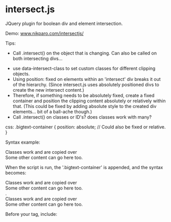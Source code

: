 intersect.js
===========

JQuery plugin for boolean div and element intersection.

Demo: www.nikparo.com/intersectjs/

Tips:
- Call .intersect() on the object that is changing. Can also be called on both intersecting divs...
<!-- - It's usually best to call .intersect() on a div that's fixed. (Depends on content, background colours etc..) -->
- use data-intersect-class to set custom classes for different clipping objects.
- Using position: fixed on elements within an 'intersect' div breaks it out of the hierarchy. (Since intersect.js uses absolutely positioned divs to create the new intersect content.)
- Therefore, if something needs to be absolutely fixed, create a fixed container and position the clipping content absolutely or relatively within that. (This could be fixed by adding absolute style to the created div elements... bit of a ball-ache though.)
- Call .intersect() on classes or ID's? does classes work with many?

css:
.bigtext-container {
	position: absolute; // Could also be fixed or relative.
}



Syntax example:
<div class="intersect-container">
	<div class="bigtext">Classes work and are copied over</div>
	<span>Some other content can go here too.</span>
</div>

<div class="page">
	<div class="bigpage">
	<div data-intersect-class="box1clip" class="box1 clip"></div>
	</div>
</div>



When the script is run, the '.bigtext-container' is appended, and the syntax becomes:
<div class="intersect-container">
	<div class="bigtext">Classes work and are copied over</div>
	<span>Some other content can go here too.</span>
	<div class="intersect-mask box1clip">
		<div class="intersect-content">.
			<div class="bigtext">Classes work and are copied over</div>
			<span>Some other content can go here too.</span>
		</div>
	</div>
</div>



Before your </body> tag, include:

<script src="https://rawgit.com/nikparo/intersectjs/master/intersect.js"></script>

<script>
	$( document ).ready(function() {

		var clip = $('.intersect-container').intersect({
			elements: '.clip',
			delayedUpdate: 10, // If set, updates the clip again after the last event is fired. Workaround for some browsers, preventing clips that are stuck in the wrong position.
			updateTimeout: 10 // intersects won't update more often than this, in milliseconds. Good for events.
		});

		$(window).scroll(function(div) { // Could also be e.g. $('.page').scroll(function(div) {
			clip.refresh(); // This is a quick position refresh.
		});

		$(window).resize(function() { 
			clip.refreshShape();
		});

	});
</script>